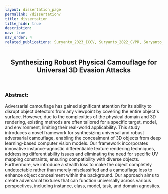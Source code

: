 ```yaml
---
layout: dissertation_page
permalink: /dissertation/
title: dissertation
title_hide: true
description:
nav: true
nav_order: 4
related_publications: Suryanto_2023_ICCV, Suryanto_2022_CVPR, Suryanto_2020_distributed_blackbox
---
```


<h2 style="text-align: center;">Synthesizing Robust Physical Camouflage for Universal 3D Evasion Attacks</h2>

<br>

### Abstract:
Adversarial camouflage has gained significant attention for its ability to disrupt object detectors from any viewpoint by covering the entire object's surface. However, due to the complexities of the physical domain and 3D rendering, existing methods are often tailored for a specific target, model, and environment, limiting their real-world applicability. This study introduces a novel framework for synthesizing universal and robust adversarial camouflage, enabling the concealment of 3D objects from deep learning-based computer vision models. Our framework incorporates innovative instance-agnostic differentiable texture rendering techniques, addressing differentiability issues and eliminating the need for specific UV mapping constraints, ensuring compatibility with diverse objects. Furthermore, we introduce a stealth loss to make the object completely undetectable rather than merely misclassified and a camouflage loss to enhance object concealment within the background. Our approach aims to create adversarial textures that can function universally across various perspectives, including instance, class, model, task, and domain agnostics.

<br>